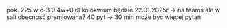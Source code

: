 pok. 225 w c-3 
0.4w+0.6l
kolokwium będzie 22.01.2025r -> na teams ale w sali
obecność premiowana?
40 pyt -> 30 min
może być więcej pytań


